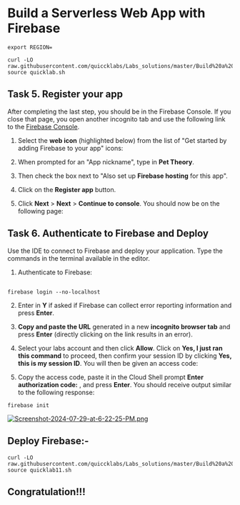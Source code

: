 
# Build a Serverless Web App with Firebase

```
export REGION=
```

```
curl -LO raw.githubusercontent.com/quiccklabs/Labs_solutions/master/Build%20a%20Serverless%20Web%20App%20with%20Firebase/quicklab.sh
source quicklab.sh
```

## Task 5. Register your app

After completing the last step, you should be in the Firebase Console. If you
close that page, you open another incognito tab and use the following link to
the [Firebase Console](https://console.firebase.google.com/?authuser=0).

1. Select the **web icon** (highlighted below) from the list of "Get started by adding Firebase to your app" icons:

2. When prompted for an "App nickname", type in **Pet Theory**.

3. Then check the box next to "Also set up **Firebase hosting** for this app".

4. Click on the **Register app** button.

5. Click **Next** > **Next** > **Continue to console**. You should now be on the following page:



## Task 6. Authenticate to Firebase and Deploy

Use the IDE to connect to Firebase and deploy your application. Type the
commands in the terminal available in the editor.

  1. Authenticate to Firebase:
  ##

```
firebase login --no-localhost
```
  2. Enter in **Y** if asked if Firebase can collect error reporting information and press **Enter**.

  3. **Copy and paste the URL** generated in a new **incognito browser tab** and press **Enter** (directly clicking on the link results in an error).

  4. Select your labs account and then click **Allow**. Click on **Yes, I just ran this command** to proceed, then confirm your session ID by clicking **Yes, this is my session ID**. You will then be given an access code:

  5. Copy the access code, paste it in the Cloud Shell prompt **Enter authorization code:** , and press **Enter**. You should receive output similar to the following response:


```
firebase init
```



[![Screenshot-2024-07-29-at-6-22-25-PM.png](https://i.postimg.cc/ZYHKcKLC/Screenshot-2024-07-29-at-6-22-25-PM.png)](https://postimg.cc/6T7X6KgX)



## **Deploy Firebase:-**

```
curl -LO raw.githubusercontent.com/quiccklabs/Labs_solutions/master/Build%20a%20Serverless%20Web%20App%20with%20Firebase/quicklab11.sh
source quicklab11.sh
```

## **Congratulation!!!**
